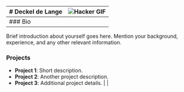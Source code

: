 | # Deckel de Lange | ![Hacker GIF](https://viralviralvideos.com/wp-content/uploads/2014/06/GIF-Hacker.gif) |
| --- | --- |
| ### Bio  
  Brief introduction about yourself goes here. Mention your background, experience, and any other relevant information.  
  
  ### Projects  
  - **Project 1**: Short description.  
  - **Project 2**: Another project description.  
  - **Project 3**: Additional project details. |  |
